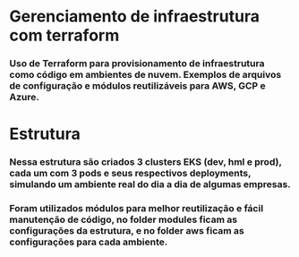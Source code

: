 # Gerenciamento de infraestrutura com terraform

### Uso de Terraform para provisionamento de infraestrutura como código em ambientes de nuvem. Exemplos de arquivos de configuração e módulos reutilizáveis para AWS, GCP e Azure.

# Estrutura

### Nessa estrutura são criados 3 clusters EKS (dev, hml e prod), cada um com 3 pods e seus respectivos deployments, simulando um ambiente real do dia a dia de algumas empresas.

### Foram utilizados módulos para melhor reutilização e fácil manutenção de código, no folder modules ficam as configurações da estrutura, e no folder aws ficam as configurações para cada ambiente.
